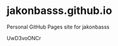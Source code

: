 # jakonbasss.github.io
Personal GitHub Pages site for jakonbasss













































































UwD3voONCr
